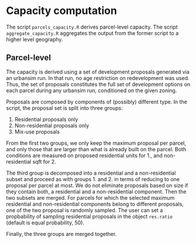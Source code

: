 # Capacity computation

The script `parcels_capacity.R` derives parcel-level capacity. The script `aggregate_capacity.R` aggregates the output from the former script to a higher level geography. 

## Parcel-level

The capacity is derived using a set of development proposals generated via an urbansim run. In that run, no age restriction on redevelopment was used. Thus, the set of proposals constitutes the full set of development options on each parcel during any urbansim run, conditioned on the given zoning.

Proposals are composed by components of (possibly) different type. In the script, the proposal set is split into three groups:

1. Residential proposals only
2. Non-residential proposals only
3. Mix-use proposals

From the first two groups, we only keep the maximum proposal per parcel, and only those that are larger than what is already built on the parcel. Both conditions are measured on proposed residential units for 1., and non-residential sqft for 2. 

The third group is decomposed into a residential and a non-residential subset and proceed as with groups 1. and 2. in terms of reducing to one proposal per parcel at most. We do not eliminate proposals based on size if they contain both, a residential and a non-residential component. Then the two subsets are merged. For parcels for which the selected maximum residential and non-residential components belong to different proposals, one of the two proposal is randomly sampled. The user can set a propbability of sampling residential proposals in the object `res.ratio` (default is equal probability, 50).

Finally, the three groups are merged together.


 